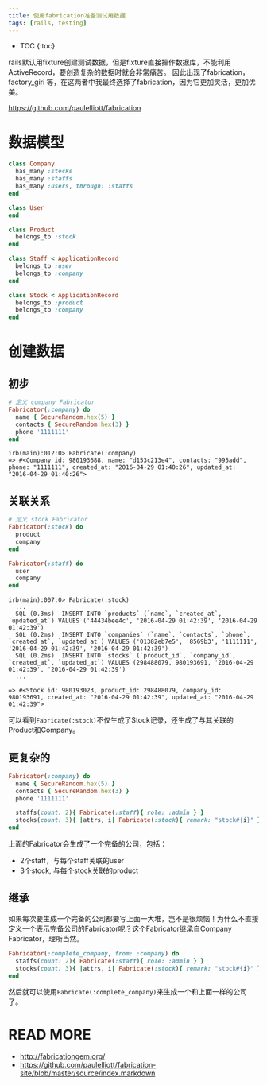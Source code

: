 ```yaml
---
title: 使用fabrication准备测试用数据
tags: [rails, testing]
---
```


* TOC
{:toc}

rails默认用fixture创建测试数据，但是fixture直接操作数据库，不能利用ActiveRecord，要创造复杂的数据时就会非常痛苦。
因此出现了fabrication， factory_giri 等，在这两者中我最终选择了fabrication，因为它更加灵活，更加优美。

<https://github.com/paulelliott/fabrication>

# 数据模型
```ruby
class Company
  has_many :stocks
  has_many :staffs
  has_many :users, through: :staffs
end
```
```ruby
class User
end
```
```ruby
class Product
  belongs_to :stock
end
```

```ruby
class Staff < ApplicationRecord
  belongs_to :user
  belongs_to :company
end
```
```ruby
class Stock < ApplicationRecord
  belongs_to :product
  belongs_to :company
end
```

# 创建数据

## 初步

```ruby
# 定义 company Fabricator
Fabricator(:company) do
  name { SecureRandom.hex(5) }
  contacts { SecureRandom.hex(3) }
  phone '1111111'
end
```
```shell
irb(main):012:0> Fabricate(:company)
=> #<Company id: 980193688, name: "d153c213e4", contacts: "995add", phone: "1111111", created_at: "2016-04-29 01:40:26", updated_at: "2016-04-29 01:40:26">
```

## 关联关系

```ruby
# 定义 stock Fabricator
Fabricator(:stock) do
  product
  company
end
```

```ruby
Fabricator(:staff) do
  user
  company
end
```

```shell
irb(main):007:0> Fabricate(:stock)
  ...
  SQL (0.3ms)  INSERT INTO `products` (`name`, `created_at`, `updated_at`) VALUES ('44434bee4c', '2016-04-29 01:42:39', '2016-04-29 01:42:39')
  SQL (0.2ms)  INSERT INTO `companies` (`name`, `contacts`, `phone`, `created_at`, `updated_at`) VALUES ('01382eb7e5', '8569b3', '1111111', '2016-04-29 01:42:39', '2016-04-29 01:42:39')
  SQL (0.2ms)  INSERT INTO `stocks` (`product_id`, `company_id`, `created_at`, `updated_at`) VALUES (298488079, 980193691, '2016-04-29 01:42:39', '2016-04-29 01:42:39')
  ...

=> #<Stock id: 980193023, product_id: 298488079, company_id: 980193691, created_at: "2016-04-29 01:42:39", updated_at: "2016-04-29 01:42:39">
```

可以看到`Fabricate(:stock)`不仅生成了Stock记录，还生成了与其关联的Product和Company。

## 更复杂的

```ruby
Fabricator(:company) do
  name { SecureRandom.hex(5) }
  contacts { SecureRandom.hex(3) }
  phone '1111111'

  staffs(count: 2){ Fabricate(:staff){ role: :admin } }
  stocks(count: 3){ |attrs, i| Fabricate(:stock){ remark: "stock#{i}" } }
end
```

上面的Fabricator会生成了一个完备的公司，包括：

  - 2个staff，与每个staff关联的user
  - 3个stock, 与每个stock关联的product

## 继承

如果每次要生成一个完备的公司都要写上面一大堆，岂不是很烦恼！为什么不直接定义一个表示完备公司的Fabricator呢？这个Fabricator继承自Company Fabricator，理所当然。

```ruby
Fabricator(:complete_company, from: :company) do
  staffs(count: 2){ Fabricate(:staff){ role: :admin } }
  stocks(count: 3){ |attrs, i| Fabricate(:stock){ remark: "stock#{i}" } }
end
```

然后就可以使用`Fabricate(:complete_company)`来生成一个和上面一样的公司了。

# READ MORE

* <http://fabricationgem.org/>
* <https://github.com/paulelliott/fabrication-site/blob/master/source/index.markdown>
